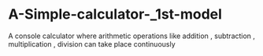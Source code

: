 # A-Simple-calculator-_1st-model
A console calculator where arithmetic operations like addition , subtraction , multiplication , division can take place continuously
